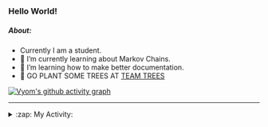 ### Hello World!

##### About:
- Currently I am a student.
- 🌱 I’m currently learning about Markov Chains.
- 🌱 I’m learning how to make better documentation.
- 🌱 GO PLANT SOME TREES AT [TEAM TREES](https://teamtrees.org/)

[![Vyom's github activity graph](https://activity-graph.herokuapp.com/graph?username=Vyvy-vi)](https://github.com/ashutosh00710/github-readme-activity-graph)

---
<details>
  <summary>:zap: My Activity:</summary>
  
<!--START_SECTION:waka-->
![Code Time](http://img.shields.io/badge/Code%20Time-798%20hrs%2035%20mins-blue)

**I'm a Night 🦉** 

```text
🌞 Morning    72 commits     ██░░░░░░░░░░░░░░░░░░░░░░░   8.87% 
🌆 Daytime    195 commits    ██████░░░░░░░░░░░░░░░░░░░   24.01% 
🌃 Evening    274 commits    ████████░░░░░░░░░░░░░░░░░   33.74% 
🌙 Night      271 commits    ████████░░░░░░░░░░░░░░░░░   33.37%

```
📅 **I'm Most Productive on Sunday** 

```text
Monday       78 commits     ██░░░░░░░░░░░░░░░░░░░░░░░   9.61% 
Tuesday      137 commits    ████░░░░░░░░░░░░░░░░░░░░░   16.87% 
Wednesday    129 commits    ████░░░░░░░░░░░░░░░░░░░░░   15.89% 
Thursday     109 commits    ███░░░░░░░░░░░░░░░░░░░░░░   13.42% 
Friday       107 commits    ███░░░░░░░░░░░░░░░░░░░░░░   13.18% 
Saturday     88 commits     ██░░░░░░░░░░░░░░░░░░░░░░░   10.84% 
Sunday       164 commits    █████░░░░░░░░░░░░░░░░░░░░   20.2%

```


📊 **This Week I Spent My Time On** 

```text
🔥 Editors: 
VS Code                  1 hr 47 mins        ██████████████████████░░░   87.97% 
Vim                      14 mins             ███░░░░░░░░░░░░░░░░░░░░░░   12.03%

🐱‍💻 Projects: 
CSF                      1 hr 44 mins        █████████████████████░░░░   86.14% 
Unknown Project          14 mins             ███░░░░░░░░░░░░░░░░░░░░░░   12.03% 
Quiz-bot                 1 min               ░░░░░░░░░░░░░░░░░░░░░░░░░   1.56% 
file-utils               0 secs              ░░░░░░░░░░░░░░░░░░░░░░░░░   0.27% 
praise                   0 secs              ░░░░░░░░░░░░░░░░░░░░░░░░░   0.0%

```


 Last Updated on 29/05/2022 07:04:27 UTC
<!--END_SECTION:waka-->
</details>
